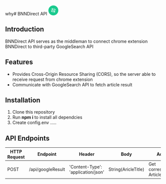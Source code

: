 why# BNNDirect API ![alt text](https://github.com/weiliang8/BNNDirect/blob/master/assert/icons/icon32.png "BNNDirect")

## Introduction
BNNDirect API serves as the middleman to connect chrome extension BNNDirect to third-party GoogleSearch API

## Features
* Provides Cross-Origin Resource Sharing (CORS), so the server able to receive request from chrome extension
* Communicate with GoogleSearch API to fetch article result

## Installation
1. Clone this repository
2. Run **npm i** to install all dependcies
3. Create config.env .....

## API Endpoints
| HTTP Request | Endpoint | Header | Body | Action |
|--------------|:---------:|----------|--------------|--------------|
| POST | /api/googleResult |        'Content-Type': 'application/json'| String(AricleTitle) | Get corresponding Article Url |
